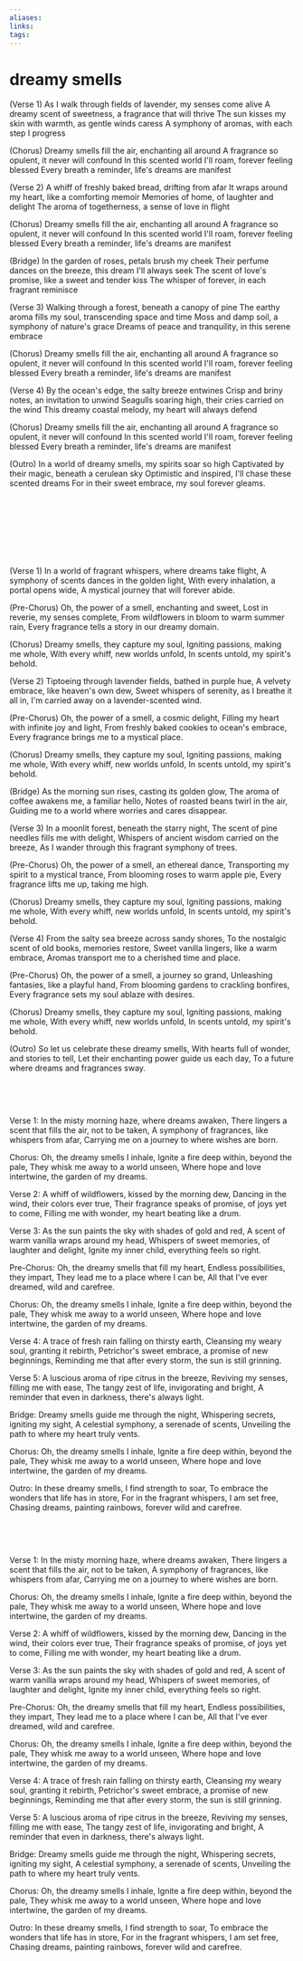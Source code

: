 ```yaml
---
aliases: 
links: 
tags: 
---
```

# dreamy smells

(Verse 1)
As I walk through fields of lavender, my senses come alive
A dreamy scent of sweetness, a fragrance that will thrive
The sun kisses my skin with warmth, as gentle winds caress
A symphony of aromas, with each step I progress

(Chorus)
Dreamy smells fill the air, enchanting all around
A fragrance so opulent, it never will confound
In this scented world I'll roam, forever feeling blessed
Every breath a reminder, life's dreams are manifest

(Verse 2)
A whiff of freshly baked bread, drifting from afar
It wraps around my heart, like a comforting memoir
Memories of home, of laughter and delight
The aroma of togetherness, a sense of love in flight

(Chorus)
Dreamy smells fill the air, enchanting all around
A fragrance so opulent, it never will confound
In this scented world I'll roam, forever feeling blessed
Every breath a reminder, life's dreams are manifest

(Bridge)
In the garden of roses, petals brush my cheek
Their perfume dances on the breeze, this dream I'll always seek
The scent of love's promise, like a sweet and tender kiss
The whisper of forever, in each fragrant reminisce

(Verse 3)
Walking through a forest, beneath a canopy of pine
The earthy aroma fills my soul, transcending space and time
Moss and damp soil, a symphony of nature's grace
Dreams of peace and tranquility, in this serene embrace

(Chorus)
Dreamy smells fill the air, enchanting all around
A fragrance so opulent, it never will confound
In this scented world I'll roam, forever feeling blessed
Every breath a reminder, life's dreams are manifest

(Verse 4)
By the ocean's edge, the salty breeze entwines
Crisp and briny notes, an invitation to unwind
Seagulls soaring high, their cries carried on the wind
This dreamy coastal melody, my heart will always defend

(Chorus)
Dreamy smells fill the air, enchanting all around
A fragrance so opulent, it never will confound
In this scented world I'll roam, forever feeling blessed
Every breath a reminder, life's dreams are manifest

(Outro)
In a world of dreamy smells, my spirits soar so high
Captivated by their magic, beneath a cerulean sky
Optimistic and inspired, I'll chase these scented dreams
For in their sweet embrace, my soul forever gleams.

‍

‍

‍

‍

(Verse 1)
In a world of fragrant whispers, where dreams take flight,
A symphony of scents dances in the golden light,
With every inhalation, a portal opens wide,
A mystical journey that will forever abide.

(Pre-Chorus)
Oh, the power of a smell, enchanting and sweet,
Lost in reverie, my senses complete,
From wildflowers in bloom to warm summer rain,
Every fragrance tells a story in our dreamy domain.

(Chorus)
Dreamy smells, they capture my soul,
Igniting passions, making me whole,
With every whiff, new worlds unfold,
In scents untold, my spirit's behold.

(Verse 2)
Tiptoeing through lavender fields, bathed in purple hue,
A velvety embrace, like heaven's own dew,
Sweet whispers of serenity, as I breathe it all in,
I'm carried away on a lavender-scented wind.

(Pre-Chorus)
Oh, the power of a smell, a cosmic delight,
Filling my heart with infinite joy and light,
From freshly baked cookies to ocean's embrace,
Every fragrance brings me to a mystical place.

(Chorus)
Dreamy smells, they capture my soul,
Igniting passions, making me whole,
With every whiff, new worlds unfold,
In scents untold, my spirit's behold.

(Bridge)
As the morning sun rises, casting its golden glow,
The aroma of coffee awakens me, a familiar hello,
Notes of roasted beans twirl in the air,
Guiding me to a world where worries and cares disappear.

(Verse 3)
In a moonlit forest, beneath the starry night,
The scent of pine needles fills me with delight,
Whispers of ancient wisdom carried on the breeze,
As I wander through this fragrant symphony of trees.

(Pre-Chorus)
Oh, the power of a smell, an ethereal dance,
Transporting my spirit to a mystical trance,
From blooming roses to warm apple pie,
Every fragrance lifts me up, taking me high.

(Chorus)
Dreamy smells, they capture my soul,
Igniting passions, making me whole,
With every whiff, new worlds unfold,
In scents untold, my spirit's behold.

(Verse 4)
From the salty sea breeze across sandy shores,
To the nostalgic scent of old books, memories restore,
Sweet vanilla lingers, like a warm embrace,
Aromas transport me to a cherished time and place.

(Pre-Chorus)
Oh, the power of a smell, a journey so grand,
Unleashing fantasies, like a playful hand,
From blooming gardens to crackling bonfires,
Every fragrance sets my soul ablaze with desires.

(Chorus)
Dreamy smells, they capture my soul,
Igniting passions, making me whole,
With every whiff, new worlds unfold,
In scents untold, my spirit's behold.

(Outro)
So let us celebrate these dreamy smells,
With hearts full of wonder, and stories to tell,
Let their enchanting power guide us each day,
To a future where dreams and fragrances sway.

‍

‍

Verse 1:
In the misty morning haze, where dreams awaken,
There lingers a scent that fills the air, not to be taken,
A symphony of fragrances, like whispers from afar,
Carrying me on a journey to where wishes are born.

Chorus:
Oh, the dreamy smells I inhale,
Ignite a fire deep within, beyond the pale,
They whisk me away to a world unseen,
Where hope and love intertwine, the garden of my dreams.

Verse 2:
A whiff of wildflowers, kissed by the morning dew,
Dancing in the wind, their colors ever true,
Their fragrance speaks of promise, of joys yet to come,
Filling me with wonder, my heart beating like a drum.

Verse 3:
As the sun paints the sky with shades of gold and red,
A scent of warm vanilla wraps around my head,
Whispers of sweet memories, of laughter and delight,
Ignite my inner child, everything feels so right.

Pre-Chorus:
Oh, the dreamy smells that fill my heart,
Endless possibilities, they impart,
They lead me to a place where I can be,
All that I've ever dreamed, wild and carefree.

Chorus:
Oh, the dreamy smells I inhale,
Ignite a fire deep within, beyond the pale,
They whisk me away to a world unseen,
Where hope and love intertwine, the garden of my dreams.

Verse 4:
A trace of fresh rain falling on thirsty earth,
Cleansing my weary soul, granting it rebirth,
Petrichor's sweet embrace, a promise of new beginnings,
Reminding me that after every storm, the sun is still grinning.

Verse 5:
A luscious aroma of ripe citrus in the breeze,
Reviving my senses, filling me with ease,
The tangy zest of life, invigorating and bright,
A reminder that even in darkness, there's always light.

Bridge:
Dreamy smells guide me through the night,
Whispering secrets, igniting my sight,
A celestial symphony, a serenade of scents,
Unveiling the path to where my heart truly vents.

Chorus:
Oh, the dreamy smells I inhale,
Ignite a fire deep within, beyond the pale,
They whisk me away to a world unseen,
Where hope and love intertwine, the garden of my dreams.

Outro:
In these dreamy smells, I find strength to soar,
To embrace the wonders that life has in store,
For in the fragrant whispers, I am set free,
Chasing dreams, painting rainbows, forever wild and carefree.

‍

‍

Verse 1:
In the misty morning haze, where dreams awaken,
There lingers a scent that fills the air, not to be taken,
A symphony of fragrances, like whispers from afar,
Carrying me on a journey to where wishes are born.

Chorus:
Oh, the dreamy smells I inhale,
Ignite a fire deep within, beyond the pale,
They whisk me away to a world unseen,
Where hope and love intertwine, the garden of my dreams.

Verse 2:
A whiff of wildflowers, kissed by the morning dew,
Dancing in the wind, their colors ever true,
Their fragrance speaks of promise, of joys yet to come,
Filling me with wonder, my heart beating like a drum.

Verse 3:
As the sun paints the sky with shades of gold and red,
A scent of warm vanilla wraps around my head,
Whispers of sweet memories, of laughter and delight,
Ignite my inner child, everything feels so right.

Pre-Chorus:
Oh, the dreamy smells that fill my heart,
Endless possibilities, they impart,
They lead me to a place where I can be,
All that I've ever dreamed, wild and carefree.

Chorus:
Oh, the dreamy smells I inhale,
Ignite a fire deep within, beyond the pale,
They whisk me away to a world unseen,
Where hope and love intertwine, the garden of my dreams.

Verse 4:
A trace of fresh rain falling on thirsty earth,
Cleansing my weary soul, granting it rebirth,
Petrichor's sweet embrace, a promise of new beginnings,
Reminding me that after every storm, the sun is still grinning.

Verse 5:
A luscious aroma of ripe citrus in the breeze,
Reviving my senses, filling me with ease,
The tangy zest of life, invigorating and bright,
A reminder that even in darkness, there's always light.

Bridge:
Dreamy smells guide me through the night,
Whispering secrets, igniting my sight,
A celestial symphony, a serenade of scents,
Unveiling the path to where my heart truly vents.

Chorus:
Oh, the dreamy smells I inhale,
Ignite a fire deep within, beyond the pale,
They whisk me away to a world unseen,
Where hope and love intertwine, the garden of my dreams.

Outro:
In these dreamy smells, I find strength to soar,
To embrace the wonders that life has in store,
For in the fragrant whispers, I am set free,
Chasing dreams, painting rainbows, forever wild and carefree.
